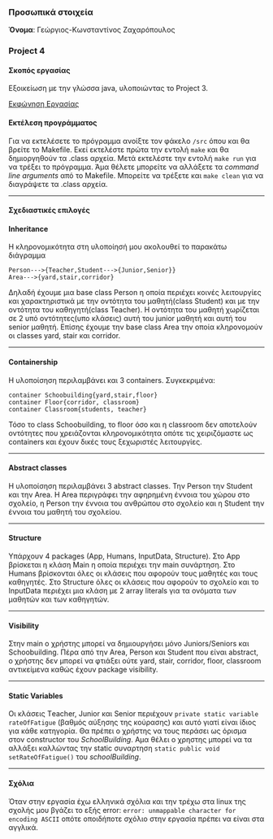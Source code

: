 ### Προσωπικά στοιχεία

__Όνομα__: Γεώργιος-Κωνσταντίνος Ζαχαρόπουλος

### Project 4

#### Σκοπός εργασίας
Eξοικείωση με την γλώσσα java, υλοποιώντας το Project 3.

[Εκφώνηση Εργασίας](https://github.com/KonstantinosZach/ObjectOrientedProgramming/blob/main/Project-4/OOPassgnJava_2021.pdf)

#### Εκτέλεση προγράμματος
Για να εκτελέσετε το πρόγραμμα ανοίξτε τον φάκελο `/src` όπου και θα βρείτε το Makefile. Εκεί εκτελέστε πρώτα την εντολή `make` και θα δημιοργηθούν τα .class αρχεία. Μετά εκτελέστε την εντολή `make run` για να τρέξει το πρόγραμμα. Άμα θέλετε μπορείτε να αλλάξετε τα *command line arguments* από το Makefile. Μπορείτε να τρέξετε και `make clean` για να διαγράψετε τα .class αρχεία.

---
#### Σχεδιαστικές επιλογές
#### Inheritance
Η κληρονομικότητα στη υλοποίησή μου ακολουθεί το παρακάτω διάγραμμα

    Person--->{Teacher,Student--->{Junior,Senior}}
    Area--->{yard,stair,corridor}

Δηλαδή έχουμε μια base class Person η οποία περιέχει κοινές λειτουργίες και χαρακτηριστικά με την οντότητα του μαθητή(class Student) και με την οντότητα του καθηγητή(class Teacher). Η οντότητα του μαθητή χωρίζεται σε 2 υπό οντότητες(υπο κλάσεις) αυτή του junior μαθητή και αυτή του senior μαθητή. Επίσης έχουμε την base class Area την οποία κληρονομούν οι classes yard, stair και corridor.

---
#### Containership
Η υλοποίσηση περιλαμβάνει και 3 containers. Συγκεκριμένα:

    container Schoobuilding{yard,stair,floor}
    container Floor{corridor, classroom}
    container Classroom{students, teacher}

Τόσο το class Schoobuilding, το floor όσο και η classroom δεν αποτελούν οντότητες που χρειάζονται κληρονομικότητα οπότε τις χειριζόμαστε ως containers και έχουν δικές τους ξεχωριστές λειτουργίες.

---
#### Abstract classes
Η υλοποίσηση περιλαμβάνει 3 abstract classes. Την Person την Student και την Αrea. H Area περιγράφει την αφηρημένη έννοια του χώρου στο σχολείο, η Person την έννοια του ανθρώπου στο σχολείο και η Student την έννοια του μαθητή του σχολείου.

---
#### Structure
Yπάρχουν 4 packages (App, Humans, InputData, Structure). Στο App βρίσκεται η κλάση Main η οποία περιέχει την main συνάρτηση. Στο Humans βρίσκονται όλες οι κλάσεις που αφορούν τους μαθητές και τους καθηγητές. Στο Structure όλες οι κλάσεις που αφορούν το σχολείο και το InputData περιέχει μια κλάση με 2 array literals για τα ονόματα των μαθητών και των καθηγητών.

---
#### Visibility
Στην main ο χρήστης μπορεί να δημιουργήσει μόνο Juniors/Seniors και Schoobuilding. Πέρα από την  Area, Person και Student που είναι abstract, o χρήστης δεν μπορεί να φτιάξει ούτε yard, stair, corridor, floor, classroom αντικείμενα καθώς έχουν package visibility.

---
#### Static Variables
Οι κλάσεις Τeacher, Junior και Senior περιέχουν `private static variable rateOfFatigue` (βαθμός αύξησης της κούρασης) και αυτό γιατί είναι ίδιος για κάθε κατηγορία. Θα πρέπει o χρήστης να τους περάσει ως όρισμα στον constructor του *SchoolBuilding*. Αμα θέλει ο χρηστης μπορεί να τα αλλάξει καλλώντας την static συναρτηση `static public void setRateOfFatigue()` του *schoolBuilding*.

---
#### Σχόλια 
Όταν στην εργασία έχω ελληνικά σχόλια και την τρέχω στα linux της σχολής  μου βγάζει το εξής error: `error: unmappable character for encoding ASCII` οπότε οποιδήποτε σχόλιο στην εργασία πρέπει να είναι στα αγγλικά.


